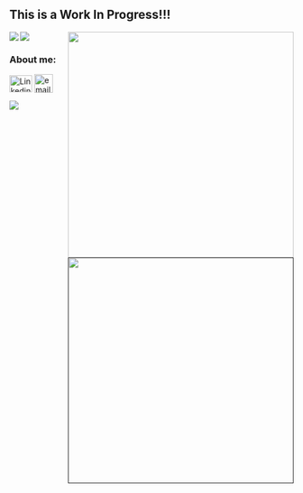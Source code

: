 <!-- - 👋 Hi, I’m @joanafbrito
- 👀 I’m interested in getting out with my dog, getting to know new people and to learn daily becaming the best of me :)
- 🌱 I’m currently learning Front End Development at Turing
- 💞️ I’m looking to collaborate with this community and make a difference.
- 📫 How to reach me email: joanafiorentini@hotmail.com -->
## This is a Work In Progress!!!

<a href="https://github.com/joanafbrito/joanafbrito">
  <img align="left" src="https://github-readme-stats.vercel.app/api?username=joanafbrito&show_icons=true&theme=shades-of-purple" />
</a>


<!-- ### Top Languages -->


<a href="https://github.com/joanafbrito/convoychat">
  <img align="right" width=400 src="https://github-readme-stats.vercel.app/api/top-langs/?username=joanafbrito&layout=compact&theme=shades-of-purple" />
</a>


<!-- ### Contribuitions  -->
<a href="https://github.com/joanafbrito/joanafbrito">
  <img align="center" src="http://github-readme-streak-stats.herokuapp.com?user=joanafbrito&theme=shades-of-purple&date_format=M%20j%5B%2C%20Y%5D" />
</a>

<a href="">
  <img align="right" width=400 src="https://github-readme-stats.vercel.app/api/pin/?username=joanafbrito&repo=joanafbrito&theme=shades-of-purple" />
</a>


<!-- ![Joana's GitHub stats](https://github-readme-stats.vercel.app/api?username=joanafbrito) -->
<!-- ![Joana's GitHub stats](https://github-readme-stats.vercel.app/api?username=joanafbrito&hide=contribs,prs) -->
<!-- ![Joana's GitHub stats](https://github-readme-stats.vercel.app/api?username=joanafbrito&count_private=true) -->
<!-- ![Joana's GitHub stats](https://github-readme-stats.vercel.app/api?username=joanafbrito&show_icons=true) -->
<!-- ![Joana's GitHub stats](https://github-readme-stats.vercel.app/api?username=joanafbrito&show_icons=true&theme=shades-of-purple) -->
<!-- # Top Languages -->
<!-- ![Joana's Top Langs](https://github-readme-stats.vercel.app/api/top-langs/?username=joanafbrito&layout=compact&theme=shades-of-purple) -->
<!-- ![Joana's Readme Card](https://github-readme-stats.vercel.app/api/pin/?username=joanafbrito&repo=reponame) -->

<h3 align="left">About me:</h3>
<p align="left">
<!-- <a href="your link" target="blank"><img align="center" src="https://cdn.jsdelivr.net/npm/simple-icons@3.0.1/icons/twitter.svg" alt="" height="30" width="40" /></a> -->
<a href="https://www.linkedin.com/in/joana-f-brito/" target="blank"><img align="center" src="https://cdn.jsdelivr.net/npm/simple-icons@3.0.1/icons/linkedin.svg" alt="Linkedin icon" height="30" width="40" /></a>
<a href="your link" target="blank"><img align="center" src="https://icon-library.com/images/email-icon-png-black/email-icon-png-black-1.jpg" alt="email " height="33" width="33" /></a>
<!-- <a href="your link" target="blank"><img align="center" src="https://cdn.jsdelivr.net/npm/simple-icons@3.0.1/icons/instagram.svg" alt="Instagram icon" height="30" width="40" /></a>
<a href="joanafiorentini@hotmail.com" target="blank"><img align="center" src="https://cdn.jsdelivr.net/npm/simple-icons@3.0.1/icons/youtube.svg" alt="Youtube icon" height="30" width="40" /></a> -->
</p>

<a href="https://github.com/joanafbrito/joanafbrito">
  <img align="center" src="https://komarev.com/ghpvc/?username=joanafbrito&color=462581" />
</a>
<!-- ![Profile views](https://komarev.com/ghpvc/?username=joanafbrito&color=#a442eb) -->

<!-- ![GitHub Streak](https://github-readme-streak-stats.herokuapp.com/?user=joanafbrito) -->
<!-- ![GitHub Streak](http://github-readme-streak-stats.herokuapp.com?user=joanafbrito&theme=shades-of-purple&date_format=M%20j%5B%2C%20Y%5D) -->

<!---
joanafbrito/joanafbrito is a ✨ special ✨ repository because its `README.md` (this file) appears on your GitHub profile.
You can click the Preview link to take a look at your changes.
--->
